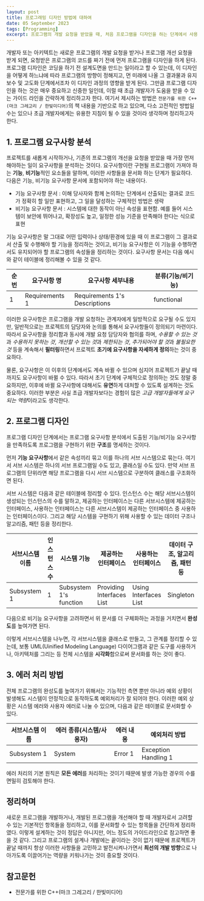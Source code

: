 ```yaml
---
layout: post
title: 프로그래밍 디자인 방법에 대하여
date: 05 September 2023
tags: [Programming]
excerpt: 프로그램의 개발 요청을 받았을 때, 처음 프로그램을 디자인을 하는 단계에서 사용하고 있는 디자인 방법에 대해 정리한다.
---
```


개발자 또는 아키텍트는 새로운 프로그램의 개발 요청을 받거나 프로그램 개선 요청을 받게 되면, 요청받은 프로그램의 코드를 짜기 전에 먼저 프로그램을 디자인을 하게 된다. 프로그램 디자인은 코딩을 하기 전 설계도면을 만드는 일이라고 할 수 있는데, 이 디자인을 어떻게 하느냐에 따라 프로그램의 방향이 정해지고, 먼 미래에 나올 그 결과물과 유지보수 및 고도화 단계에서조차 이 디자인 과정의 영향을 받게 된다. 그만큼 프로그램 디자인을 하는 것은 매우 중요하고 신중한 일인데, 이럴 때 초급 개발자가 도움을 받을 수 있는 가이드 라인을 간략하게 정리하고자 한다. 여기서 제시하는 방법은 `전문가를 위한 C++(마크 그레고리 / 한빛미디어)`의 책 내용을 기반으로 하고 있으며, 다소 고전적인 방법일 수는 있으나 초급 개발자에게는 유용한 지침이 될 수 있을 것이라 생각하며 정리하고자 한다.

## 1. 프로그램 요구사항 분석

프로젝트를 새롭게 시작하거나, 기존의 프로그램의 개선을 요청을 받았을 때 가장 먼저 해야하는 일이 요구사항을 분석하는 것이다. 요구사항이란 구현될 프로그램이 가져야 하는 **기능**, **비기능**적인 요소들을 말하며, 이러한 사항들을 문서화 하는 단계가 필요하다. 다음은 기능, 비기능 요구사항 문서에 포함되어야 하는 내용이다.

* 기능 요구사항 문서 : 이해 당사자와 함께 논의하는 단계에서 산출되는 결과로 코드가 정확히 할 일만 표현하고, 그 일을 달성하는 구체적인 방법은 생략
* 비기능 요구사항 문서 : 시스템에 대한 동작이 아닌 속성을 표현함. 예를 들어 시스템이 보안에 뛰어나고, 확장성도 높고, 일정한 성능 기준을 만족해야 한다는 식으로 표현

기능 요구사항은 말 그대로 어떤 입력이나 상태/환경에 있을 때 이 프로그램이 그 결과로서 산출 및 수행해야 할 기능을 정리하는 것이고, 비기능 요구사항은 이 기능을 수행하면서도 유지되어야 할 프로그램의 속성들을 정리하는 것이다. 요구사항 문서는 다음 예시와 같이 테이블에 정리해볼 수 있을 것 같다.

|순번|요구사항 명|요구사항 세부내용|분류(기능/비기능)|
|-|-|-|-|
|1|Requirements 1|Requirements 1's Descriptions|functional|

이러한 요구사항은 프로그램을 개발 요청하는 관계자에게 일방적으로 요구될 수도 있지만, 일반적으로는 프로젝트의 담당자와 논의를 통해서 요구사항들이 정의되기 마련이다. 따라서 요구사항을 정리함과 동시에 개발 요청 담당자와 협의를 하며, *수용할 수 있는 것*과 *수용하지 못하는 것*, *개선할 수 있는 것*과 *제한되는 것*, *추가되어야 할 것*과 *불필요한 것* 등을 계속해서 **필터링**하면서 프로젝트 **초기에 요구사항을 자세하게 정의**하는 것이 중요하다.

물론, 요구사항은 이 이후의 단계에서도 계속 바뀔 수 있으며 심지어 프로젝트가 끝날 때까지도 요구사항이 바뀔 수 있다. 따라서 초기 단계에 구체적으로 정의하는 것도 정말 중요하지만, 이후에 바뀔 요구사항에 대해서도 **유연**하게 대처할 수 있도록 설계하는 것도 중요하다. 이러한 부분은 사실 초급 개발자보다는 경험이 많은 *고급 개발자들에게 요구되는 역량*이라고도 생각한다.

## 2. 프로그램 디자인

프로그램 디자인 단계에서는 프로그램 요구사항 분석에서 도출된 기능/비기능 요구사항을 만족하도록 프로그램을 구현하기 위한 **구조**를 명세하는 것이다.

먼저 **기능 요구사항**에서 같은 속성끼리 묶고 이를 하나의 서브 시스템으로 묶는다. 여기서 서브 시스템은 하나의 서브 프로그램일 수도 있고, 클래스일 수도 있다. 만약 서브 프로그램의 단위라면 해당 프로그램을 다시 서브 시스템으로 구분하여 클래스를 구조화하면 된다.

서브 시스템은 다음과 같은 테이블에 정리할 수 있다. 인스턴스 수는 해당 서브시스템이 생성되는 인스턴스의 수를 말하고, 제공하는 인터페이스는 다른 서브시스템에 제공하는 인터페이스, 사용하는 인터페이스는 다른 서브시스템이 제공하는 인터페이스 중 사용하는 인터페이스이다. 그리고 해당 시스템을 구현하기 위해 사용할 수 있는 데이터 구조나 알고리즘, 패턴 등을 정리한다.

|서브시스템 이름 | 인스턴스 수 | 시스템 기능 | 제공하는 인터페이스 | 사용하는 인터페이스 | 데이터 구조, 알고리즘, 패턴 등|
|-|-|-|-|-|-|
|Subsystem 1|1|Subsystem 1's function|Providing Interfaces List|Using Interfaces List|Singleton|

다음으로 비기능 요구사항을 고려하면서 위 문서를 더 구체화하는 과정을 거치면서 **완성도**를 높여가면 된다.

이렇게 서브시스템을 나누면, 각 서브시스템을 클래스로 만들고, 그 관계를 정리할 수 있는데, 보통 UML(Uinified Modeling Language) 다이어그램과 같은 도구를 사용하거나, 아키텍처를 그리는 등 전체 시스템을 **시각화**함으로써 문서화를 하는 것이 좋다.

## 3. 에러 처리 방법

전체 프로그램의 완성도를 높여가기 위해서는 기능적인 측면 뿐만 아니라 예외 상황이 발생해도 시스템이 안정적으로 동작하도록 예외처리가 잘 되어야 한다. 이러한 예외 상황은 시스템 에러와 사용자 에러로 나눌 수 있으며, 다음과 같은 테이블로 문서화할 수 있다.

|서브시스템 이름|에러 종류(시스템/사용자)|에러 내용|예외처리 방법|
|-|-|-|-|
|Subsystem 1|System|Error 1|Exception Handling 1|

에러 처리의 기본 원칙은 **모든 에러**를 처리하는 것이기 때문에 발생 가능한 경우의 수를 면밀히 검토해야 한다.

## 정리하며

새로운 프로그램을 개발하거나, 개발된 프로그램을 개선해야 할 때 개발자로서 고려할 수 있는 기본적인 항목들을 정리하고, 이를 문서화할 수 있는 항목들을 간단하게 정리하였다. 이렇게 설계하는 것이 정답은 아니지만, 어느 정도의 가이드라인으로 참고하면 좋을 것 같다. 그리고 프로그램의 설계나 개발에는 끝이라는 것이 없기 때문에 프로젝트가 끝날 때까지 항상 이러한 사항들을 고민하고 발전시켜나가면서 **최선의 개발 방향**으로 나아가도록 이끌어가는 역량을 키워나가는 것이 중요할 것이다.

## 참고문헌

- 전문가를 위한 C++(마크 그레고리 / 한빛미디어)